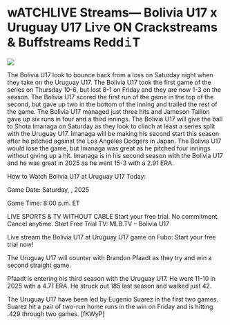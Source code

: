 # wATCHLIVE Streams— Bolivia U17 x Uruguay U17 Li𝚟e ON Crackstreams & Buffstreams Redd𝚒T  
  
  
[![](https://i.imgur.com/qSNzIqt.png)](https://movie.rssnews.media/CPDLasVa.php)  
  
The Bolivia U17 look to bounce back from a loss on Saturday night when they take on the Uruguay U17. The Bolivia U17 took the first game of the series on Thursday 10-6, but lost 8-1 on Friday and they are now 1-3 on the season. The Bolivia U17 scored the first run of the game in the top of the second, but gave up two in the bottom of the inning and trailed the rest of the game. The Bolivia U17 managed just three hits and Jameson Taillon gave up six runs in four and a third innings. The Bolivia U17 will give the ball to Shota Imanaga on Saturday as they look to clinch at least a series split with the Uruguay U17. Imanaga will be making his second start this season after he pitched against the Los Angeles Dodgers in Japan. The Bolivia U17 would lose the game, but Imanaga was great as he pitched four innings without giving up a hit. Imanaga is in his second season with the Bolivia U17 and he was great in 2025 as he went 15-3 with a 2.91 ERA.

How to Watch Bolivia U17 at Uruguay U17 Today:

Game Date: Saturday, , 2025

Game Time: 8:00 p.m. ET

LIVE SPORTS & TV WITHOUT CABLE
Start your free trial. No commitment. Cancel anytime.
Start Free Trial
TV: MLB.TV – Bolivia U17

Live stream the Bolivia U17 at Uruguay U17 game on Fubo: Start your free trial now!

The Uruguay U17 will counter with Brandon Pfaadt as they try and win a second straight game.

Pfaadt is entering his third season with the Uruguay U17. He went 11-10 in 2025 with a 4.71 ERA. He struck out 185 last season and walked just 42.

The Uruguay U17 have been led by Eugenio Suarez in the first two games. Suarez hit a pair of two-run home runs in the win on Friday and is hitting .429 through two games. [fKWyP]